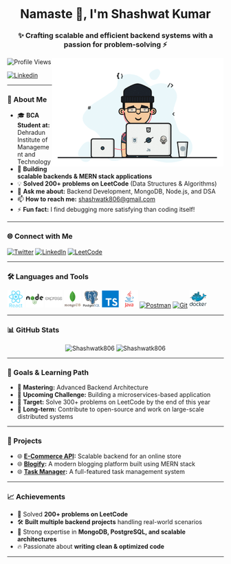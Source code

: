 <h1 align="center">Namaste 🙏, I'm Shashwat Kumar</h1>
<h3 align="center">✨ Crafting scalable and efficient backend systems with a passion for problem-solving ⚡</h3>

<img align="right" alt="Hello" width="400" src="https://raw.githubusercontent.com/AlaeddineMessadi/AlaeddineMessadi/main/web-developer-chilling.gif" />

<p align="left"> 
  <img src="https://komarev.com/ghpvc/?username=shashwatkumar-dev&label=Profile%20views&color=0e75b6&style=flat" alt="Profile Views" />
</p>

<p align="left">
  <a href="https://twitter.com/shashwat" target="_blank">
    <img src="https://img.shields.io/twitter/follow/shashwat_codes?logo=twitter&style=for-the-badge" alt="Linkedin" />
  </a>
</p>

---

### 🚀 About Me
- 🎓 **BCA Student at:** Dehradun Institute of Management and Technology  
- 🔭 **Building scalable backends & MERN stack applications**  
- 💡 **Solved 200+ problems on LeetCode** (Data Structures & Algorithms)  
- 💬 **Ask me about:** Backend Development, MongoDB, Node.js, and DSA  
- 📫 **How to reach me:** shashwatk806@gmail.com 
- ⚡ **Fun fact:** I find debugging more satisfying than coding itself!  

---

### 🌐 Connect with Me
<p align="left">
  <a href="https://twitter.com/shashwat_codes" target="blank"><img align="center" src="https://raw.githubusercontent.com/rahuldkjain/github-profile-readme-generator/master/src/images/icons/Social/twitter.svg" alt="Twitter" height="30" width="40" /></a>
  <a href="https://www.linkedin.com/in/shashwat-kumar-000a5a319" target="blank"><img align="center" src="https://raw.githubusercontent.com/rahuldkjain/github-profile-readme-generator/master/src/images/icons/Social/linked-in-alt.svg" alt="LinkedIn" height="30" width="40" /></a>
  <a href="https://leetcode.com/u/Shashwatk16/" target="blank"><img align="center" src="https://raw.githubusercontent.com/rahuldkjain/github-profile-readme-generator/master/src/images/icons/Social/leet-code.svg" alt="LeetCode" height="30" width="40" /></a>
</p>

---

### 🛠️ Languages and Tools
<p align="left">
  <a href="https://reactjs.org/" target="_blank"><img src="https://raw.githubusercontent.com/devicons/devicon/master/icons/react/react-original-wordmark.svg" alt="React" width="40" height="40" /></a>
  <a href="https://nodejs.org/" target="_blank"><img src="https://raw.githubusercontent.com/devicons/devicon/master/icons/nodejs/nodejs-original-wordmark.svg" alt="Node.js" width="40" height="40" /></a>
  <a href="https://expressjs.com" target="_blank"><img src="https://raw.githubusercontent.com/devicons/devicon/master/icons/express/express-original-wordmark.svg" alt="Express" width="40" height="40" /></a>
  <a href="https://www.mongodb.com/" target="_blank"><img src="https://raw.githubusercontent.com/devicons/devicon/master/icons/mongodb/mongodb-original-wordmark.svg" alt="MongoDB" width="40" height="40" /></a>
  <a href="https://www.postgresql.org" target="_blank"><img src="https://raw.githubusercontent.com/devicons/devicon/master/icons/postgresql/postgresql-original-wordmark.svg" alt="PostgreSQL" width="40" height="40" /></a>
  <a href="https://www.typescriptlang.org/" target="_blank"><img src="https://raw.githubusercontent.com/devicons/devicon/master/icons/typescript/typescript-original.svg" alt="TypeScript" width="40" height="40" /></a>
  <a href="https://www.java.com/" target="_blank"><img src="https://raw.githubusercontent.com/devicons/devicon/master/icons/java/java-original-wordmark.svg" alt="Java" width="40" height="40" /></a>
  <a href="https://www.postman.com/" target="_blank"><img src="https://www.vectorlogo.zone/logos/getpostman/getpostman-icon.svg" alt="Postman" width="40" height="40" /></a>
  <a href="https://git-scm.com/" target="_blank"><img src="https://www.vectorlogo.zone/logos/git-scm/git-scm-icon.svg" alt="Git" width="40" height="40" /></a>
  <a href="https://www.docker.com/" target="_blank"><img src="https://raw.githubusercontent.com/devicons/devicon/master/icons/docker/docker-original-wordmark.svg" alt="Docker" width="40" height="40" /></a>
</p>

---

### 📊 GitHub Stats  

<p align="center">
  <img align="center" src="https://github-readme-stats.vercel.app/api?username=Shashwatk806&show_icons=true&locale=en&theme=dark" alt="Shashwatk806" width="48%" />
  <img align="center" src="https://github-readme-streak-stats.herokuapp.com/?user=Shashwatk806&theme=dark" alt="Shashwatk806" width="48%" />
</p>








---

### 🎯 Goals & Learning Path
- 📍 **Mastering:** Advanced Backend Architecture  
- 📍 **Upcoming Challenge:** Building a microservices-based application  
- 📍 **Target:** Solve 300+ problems on LeetCode by the end of this year  
- 📍 **Long-term:** Contribute to open-source and work on large-scale distributed systems  

---

### 🌟 Projects
- 🌐 **[E-Commerce API](https://github.com/shashwatkumar-dev/ecommerce-api):** Scalable backend for an online store  
- 🌐 **[Blogify](https://github.com/shashwatkumar-dev/blogify):** A modern blogging platform built using MERN stack  
- 🌐 **[Task Manager](https://github.com/shashwatkumar-dev/task-manager):** A full-featured task management system  

---

### 📈 Achievements
- 🎯 Solved **200+ problems on LeetCode**  
- 🛠️ **Built multiple backend projects** handling real-world scenarios  
- 🚀 Strong expertise in **MongoDB, PostgreSQL, and scalable architectures**  
- 🔥 Passionate about **writing clean & optimized code**  

---

 
 


